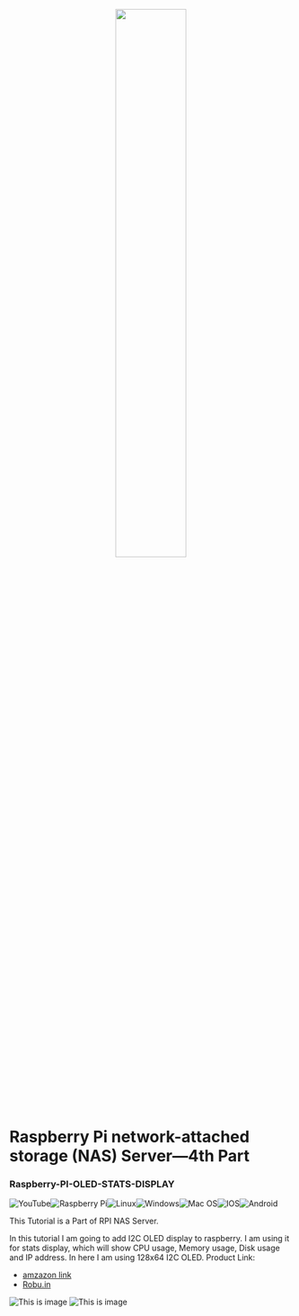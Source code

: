 <p align="center">
  <img 
    width=50%
    height=50%
    src="https://i.imgur.com/b04QAsB.png"
  >
</p>

# Raspberry Pi network-attached storage (NAS) Server—4th  Part
### Raspberry-PI-OLED-STATS-DISPLAY



![YouTube](https://img.shields.io/badge/YouTube-%23FF0000.svg?style=for-the-badge&logo=YouTube&logoColor=white)![Raspberry Pi](https://img.shields.io/badge/-RaspberryPi-C51A4A?style=for-the-badge&logo=Raspberry-Pi)![Linux](https://img.shields.io/badge/Linux-FCC624?style=for-the-badge&logo=linux&logoColor=black)![Windows](https://img.shields.io/badge/Windows-0078D6?style=for-the-badge&logo=windows&logoColor=white)![Mac OS](https://img.shields.io/badge/mac%20os-000000?style=for-the-badge&logo=macos&logoColor=F0F0F0)![IOS](https://img.shields.io/badge/iOS-000000?style=for-the-badge&logo=ios&logoColor=white)![Android](https://img.shields.io/badge/Android-3DDC84?style=for-the-badge&logo=android&logoColor=white)

This Tutorial is a Part of RPI NAS Server. 

In this tutorial I am going to add I2C OLED  display to raspberry. I am using it for stats display, which will show CPU usage, Memory usage, Disk usage and IP address. In here I am using 128x64 I2C OLED. 
 Product Link:
 - [amzazon link](https://www.amazon.in/s?k=I2C+OLED+128+64&crid=8PDQTRB2B5KH&sprefix=i2c+oled+128+64+%2Caps%2C195&ref=nb_sb_noss_2 )
 - [Robu.in](https://robu.in/?s=olde+128x64&product_cat=0&post_type=product)
 
![This is image](https://i.imgur.com/MsDTUTzm.jpg)
![This is image](https://i.imgur.com/5ara6uWm.jpg)
